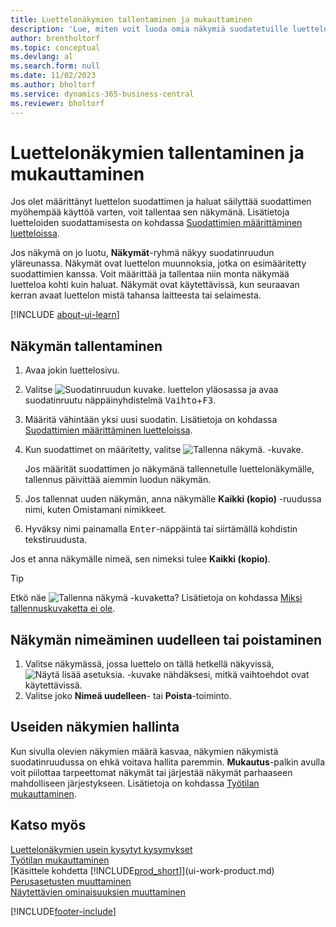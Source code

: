 ```yaml
---
title: Luettelonäkymien tallentaminen ja mukauttaminen
description: 'Lue, miten voit luoda omia näkymiä suodatetuille luetteloille sekä tallentaa, nimetä uudelleen ja hallita kyseisiä näkymiä.'
author: brentholtorf
ms.topic: conceptual
ms.devlang: al
ms.search.form: null
ms.date: 11/02/2023
ms.author: bholtorf
ms.service: dynamics-365-business-central
ms.reviewer: bholtorf
---
```

# Luettelonäkymien tallentaminen ja mukauttaminen

Jos olet määrittänyt luettelon suodattimen ja haluat säilyttää suodattimen myöhempää käyttöä varten, voit tallentaa sen näkymänä. Lisätietoja luetteloiden suodattamisesta on kohdassa [Suodattimien määrittäminen luetteloissa](ui-enter-criteria-filters.md#setting-filters-on-lists).

Jos näkymä on jo luotu, **Näkymät**-ryhmä näkyy suodatinruudun yläreunassa. Näkymät ovat luettelon muunnoksia, jotka on esimääritetty suodattimien kanssa. Voit määrittää ja tallentaa niin monta näkymää luetteloa kohti kuin haluat. Näkymät ovat käytettävissä, kun seuraavan kerran avaat luettelon mistä tahansa laitteesta tai selaimesta.

[!INCLUDE [about-ui-learn](includes/about-ui-learn.md)]

## Näkymän tallentaminen

1. Avaa jokin luettelosivu.
2. Valitse ![Suodatinruudun kuvake.](media/open-filter-pane-icon.png "Suodatinruudun kuvake") luettelon yläosassa ja avaa suodatinruutu näppäinyhdistelmä <kbd>Vaihto</kbd>+<kbd>F3</kbd>.
3. Määritä vähintään yksi uusi suodatin. Lisätietoja on kohdassa [Suodattimien määrittäminen luetteloissa](ui-enter-criteria-filters.md#setting-filters-on-lists).
4. Kun suodattimet on määritetty, valitse ![Tallenna näkymä.](media/save_view_icon.png "Tallenna näkymä") -kuvake.

    Jos määrität suodattimen jo näkymänä tallennetulle luettelonäkymälle, tallennus päivittää aiemmin luodun näkymän.
5. Jos tallennat uuden näkymän, anna näkymälle **Kaikki (kopio)** -ruudussa nimi, kuten Omistamani nimikkeet.
6. Hyväksy nimi painamalla <kbd>Enter</kbd>-näppäintä tai siirtämällä kohdistin tekstiruudusta.

Jos et anna näkymälle nimeä, sen nimeksi tulee **Kaikki (kopio)**.

> [!TIP]
> Etkö näe ![Tallenna näkymä](media/save_view_icon.png "Tallenna näkymä") -kuvaketta? Lisätietoja on kohdassa [Miksi tallennuskuvaketta ei ole](/dynamics365/business-central/ui-views-faq#save).

## Näkymän nimeäminen uudelleen tai poistaminen

1. Valitse näkymässä, jossa luettelo on tällä hetkellä näkyvissä, ![Näytä lisää asetuksia.](media/show-more-options-icon.png "Näytä enemmän vaihtoehtoja") -kuvake nähdäksesi, mitkä vaihtoehdot ovat käytettävissä.
2. Valitse joko **Nimeä uudelleen**- tai **Poista**-toiminto.

## Useiden näkymien hallinta

Kun sivulla olevien näkymien määrä kasvaa, näkymien näkymistä suodatinruudussa on ehkä voitava hallita paremmin. **Mukautus**-palkin avulla voit piilottaa tarpeettomat näkymät tai järjestää näkymät parhaaseen mahdolliseen järjestykseen. Lisätietoja on kohdassa [Työtilan mukauttaminen](ui-personalization-user.md).

## Katso myös

[Luettelonäkymien usein kysytyt kysymykset](ui-views-faq.yml)  
[Työtilan mukauttaminen](ui-personalization-user.md)    
[Käsittele kohdetta [!INCLUDE[prod_short](includes/prod_short.md)]](ui-work-product.md)    
[Perusasetusten muuttaminen](ui-change-basic-settings.md)  
[Näytettävien ominaisuuksien muuttaminen](ui-experiences.md)  


[!INCLUDE[footer-include](includes/footer-banner.md)]